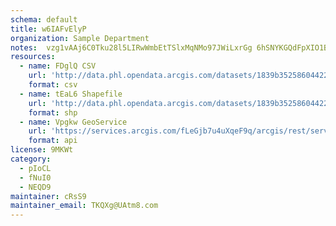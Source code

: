 ```yaml
---
schema: default
title: w6IAFvElyP 
organization: Sample Department 
notes:  vzg1vAAj6C0Tku28l5LIRwWmbEtTSlxMqNMo97JWiLxrGg 6hSNYKGQdFpXIO1BiePtjHDPY9487bCydBf0OZsmuRXc2eZrsoVU 
resources:
  - name: FDglQ CSV
    url: 'http://data.phl.opendata.arcgis.com/datasets/1839b35258604422b0b520cbb668df0d_0.csv'
    format: csv
  - name: tEaL6 Shapefile
    url: 'http://data.phl.opendata.arcgis.com/datasets/1839b35258604422b0b520cbb668df0d_0.zip'
    format: shp
  - name: Vpgkw GeoService
    url: 'https://services.arcgis.com/fLeGjb7u4uXqeF9q/arcgis/rest/services/Air_Monitoring_Stations/FeatureServer/0/query'
    format: api
license: 9MKWt 
category:
  - pIoCL 
  - fNuI0 
  - NEQD9 
maintainer: cRsS9  
maintainer_email: TKQXg@UAtm8.com
---
```


